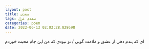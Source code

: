 ```yaml
---
layout: post
title: سعدی
tags: سعدی غزل
categories: poem
date: 2022-06-13 02:03:28.828698
---
```


ای که پندم دهی از عشق و ملامت گویی / تو نبودی که من این جام محبت خوردم